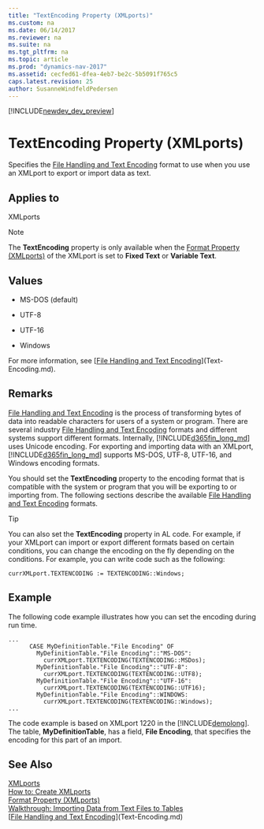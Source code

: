 ```yaml
---
title: "TextEncoding Property (XMLports)"
ms.custom: na
ms.date: 06/14/2017
ms.reviewer: na
ms.suite: na
ms.tgt_pltfrm: na
ms.topic: article
ms.prod: "dynamics-nav-2017"
ms.assetid: cecfed61-dfea-4eb7-be2c-5b5091f765c5
caps.latest.revision: 25
author: SusanneWindfeldPedersen
---
```


[!INCLUDE[newdev_dev_preview](../includes/newdev_dev_preview.md)]

# TextEncoding Property (XMLports)
Specifies the [File Handling and Text Encoding](../devenv-file-handling-and-text-encoding.md) format to use when you use an XMLport to export or import data as text.  
  
## Applies to  
 XMLports  
  
> [!NOTE]  
>  The **TextEncoding** property is only available when the [Format Property \(XMLports\)](devenv-format-xmlports-property.md) of the XMLport is set to **Fixed Text** or **Variable Text**.  
  
## Values  
  
-   MS-DOS \(default\)  
  
-   UTF-8  
  
-   UTF-16  
  
-   Windows  
  
 For more information, see [[File Handling and Text Encoding](../devenv-file-handling-and-text-encoding.md)](Text-Encoding.md).  
  
## Remarks  
 [File Handling and Text Encoding](../devenv-file-handling-and-text-encoding.md) is the process of transforming bytes of data into readable characters for users of a system or program. There are several industry [File Handling and Text Encoding](../devenv-file-handling-and-text-encoding.md) formats and different systems support different formats. Internally, [!INCLUDE[d365fin_long_md](../includes/d365fin_long_md.md)] uses Unicode encoding. For exporting and importing data with an XMLport, [!INCLUDE[d365fin_long_md](../includes/d365fin_long_md.md)] supports MS-DOS, UTF-8, UTF-16, and Windows encoding formats.  
  
 You should set the **TextEncoding** property to the encoding format that is compatible with the system or program that you will be exporting to or importing from. The following sections describe the available [File Handling and Text Encoding](../devenv-file-handling-and-text-encoding.md) formats.  
  
> [!TIP]  
>  You can also set the **TextEncoding** property in AL code. For example, if your XMLport can import or export different formats based on certain conditions, you can change the encoding on the fly depending on the conditions. For example, you can write code such as the following:  
>   
>  `currXMLport.TEXTENCODING := TEXTENCODING::Windows;`  
  
## Example  
 The following code example illustrates how you can set the encoding during run time.  
  
```  
...  
      CASE MyDefinitionTable."File Encoding" OF  
        MyDefinitionTable."File Encoding"::"MS-DOS":  
          currXMLport.TEXTENCODING(TEXTENCODING::MSDos);  
        MyDefinitionTable."File Encoding"::"UTF-8":  
          currXMLport.TEXTENCODING(TEXTENCODING::UTF8);  
        MyDefinitionTable."File Encoding"::"UTF-16":  
          currXMLport.TEXTENCODING(TEXTENCODING::UTF16);  
        MyDefinitionTable."File Encoding"::WINDOWS:  
          currXMLport.TEXTENCODING(TEXTENCODING::Windows);  
...  
```  
  
 The code example is based on XMLport 1220 in the [!INCLUDE[demolong](../includes/demolong_md.md)]. The table, **MyDefinitionTable**, has a field, **File Encoding**, that specifies the encoding for this part of an import.  
  
## See Also  
 [XMLports](XMLports.md)   
 [How to: Create XMLports](How-to--Create-XMLports.md)   
 [Format Property \(XMLports\)](devenv-format-xmlports-property.md)   
 [Walkthrough: Importing Data from Text Files to Tables](Walkthrough--Importing-Data-from-Text-Files-to-Tables.md)   
 [[File Handling and Text Encoding](../devenv-file-handling-and-text-encoding.md)](Text-Encoding.md)